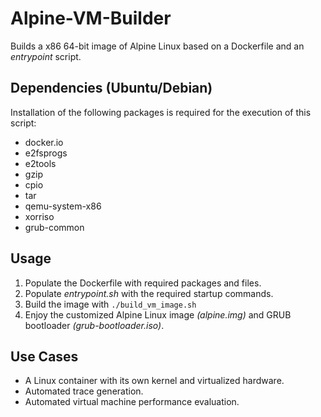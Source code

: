 # Alpine-VM-Builder

Builds a x86 64-bit image of Alpine Linux based on a Dockerfile and an
*entrypoint* script.

Dependencies (Ubuntu/Debian)
----------------------------

Installation of the following packages is required for the execution of
this script:

- docker.io
- e2fsprogs
- e2tools
- gzip
- cpio
- tar
- qemu-system-x86
- xorriso
- grub-common

Usage
-----

1. Populate the Dockerfile with required packages and files.
2. Populate *entrypoint.sh* with the required startup commands.
3. Build the image with `./build_vm_image.sh`
4. Enjoy the customized Alpine Linux image *(alpine.img)* and GRUB bootloader *(grub-bootloader.iso)*.


Use Cases
---------

- A Linux container with its own kernel and virtualized hardware.
- Automated trace generation.
- Automated virtual machine performance evaluation.
